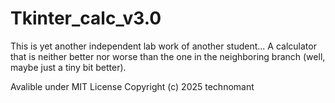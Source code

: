 # Tkinter_calc_v3.0
This is yet another independent lab work of another student... A calculator that is neither better nor worse than the one in the neighboring branch (well, maybe just a tiny bit better).

Avalible under MIT License 
Copyright (c) 2025 technomant
